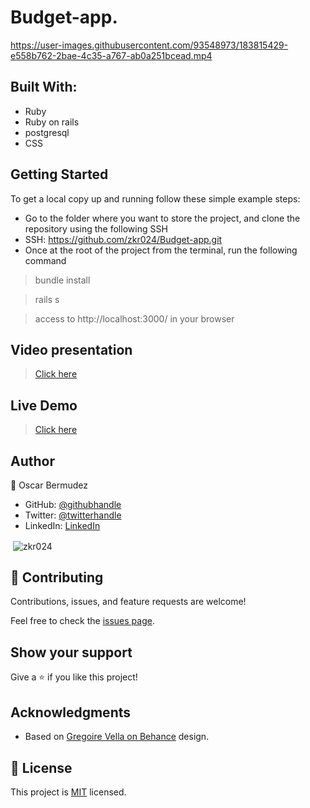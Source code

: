 # Budget-app.



https://user-images.githubusercontent.com/93548973/183815429-e558b762-2bae-4c35-a767-ab0a251bcead.mp4



## Built With:

- Ruby
- Ruby on rails
- postgresql
- CSS

## Getting Started

To get a local copy up and running follow these simple example steps:

- Go to the folder where you want to store the project, and clone the repository using the following SSH
- SSH: https://github.com/zkr024/Budget-app.git
- Once at the root of the project from the terminal, run the following command
 > bundle install
 
 > rails s
 
 > access to http://localhost:3000/ in your browser


 ## Video presentation
 > [Click here](https://www.loom.com/share/1d9e23361ace4ef6b28407e94b0d9da9)
 
 
 ## Live Demo

 > [Click here](https://morning-oasis-24983.herokuapp.com/)


## Author

👤 Oscar Bermudez

- GitHub: [@githubhandle](https://github.com/zkr024)
- Twitter: [@twitterhandle](https://twitter.com/zkr024)
- LinkedIn: [LinkedIn](www.linkedin.com/in/oscar-bermudez-07908222a)

<p>&nbsp;<img align="center" src="https://github-readme-stats.vercel.app/api?username=zkr024&show_icons=true&locale=en&theme=dark" alt="zkr024" /></p>

## 🤝 Contributing

Contributions, issues, and feature requests are welcome!

Feel free to check the [issues page](../../issues/).

## Show your support

Give a ⭐️ if you like this project!

## Acknowledgments
- Based on [Gregoire Vella on Behance](https://www.behance.net/gallery/19759151/Snapscan-iOs-design-and-branding?tracking_source=) design.

## 📝 License

This project is [MIT](./MIT.md) licensed.

